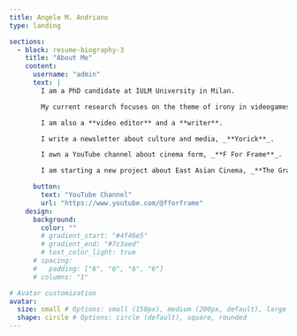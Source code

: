 ```yaml
---
title: Angelo M. Andriano
type: landing

sections:
  - block: resume-biography-3
    title: "About Me"
    content:
      username: "admin"
      text: |
        I am a PhD candidate at IULM University in Milan.

        My current research focuses on the theme of irony in videogames and the way in which game designers can foster the illusion of decentralization for the players.

        I am also a **video editor** and a **writer**.

        I write a newsletter about culture and media, _**Yorick**_.

        I own a YouTube channel about cinema form, _**F For Frame**_.

        I am starting a new project about East Asian Cinema, _**The Grandmasters**_, on YouTube.

      button:
        text: "YouTube Channel"
        url: "https://www.youtube.com/@fforframe"
    design:
      background:
        color: ""
        # gradient_start: "#4f46e5"
        # gradient_end: "#7c3aed"
        # text_color_light: true
      # spacing:
      #   padding: ["6", "6", "6", "6"]
      # columns: "1"

# Avatar customization
avatar:
  size: small # Options: small (150px), medium (200px, default), large (320px), xl (400px), xxl (500px)
  shape: circle # Options: circle (default), square, rounded
---
```



